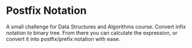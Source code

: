 # Postfix Notation
A small challenge for Data Structures and Algorithms course. Convert infix notation to binary tree. From there you can calculate the expression, or convert it into postfix/prefix notation with ease.

